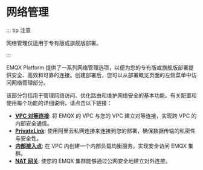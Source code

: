 # 网络管理

::: tip 注意

网络管理仅适用于专有版或旗舰版部署。

:::

EMQX Platform 提供了一系列网络管理选项，以便为您的专有版或旗舰版部署提供安全、高效和可靠的连接。创建部署后，您可以从部署概览页面的左侧菜单中访问网络管理部分。

该部分包括用于管理网络访问、优化路由和维护网络安全的基本功能。有关配置和使用每个功能的详细说明，请点击以下链接：

- **[VPC 对等连接](./vpc_peering.md)**: 将 EMQX 的 VPC 与您的 VPC 建立对等连接，实现跨 VPC 的内部安全通信。
- **[PrivateLink](./privatelink.md)**: 使用阿里云私网连接来连接到您的部署，确保数据传输的私密性与安全性。
- **[内部接入点](../vas/intranet-lb.md)**: 在 VPC 内创建一个内部负载均衡服务，实现安全访问 EMQX 集群。
- **[NAT 网关](../vas/nat-gateway.md)**: 使您的 EMQX 集群能够通过公网安全地建立对外连接。
